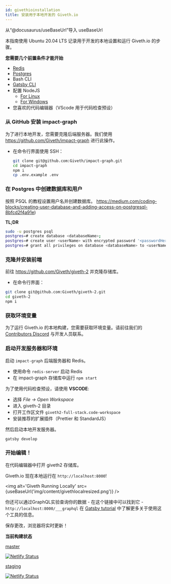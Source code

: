 ```yaml
---
id: givethioinstallation
title: 安装用于本地开发的 Giveth.io
---
```


从“@docusaurus/useBaseUrl”导入 useBaseUrl

本指南使用 Ubuntu 20.04 LTS 记录用于开发的本地设置和运行 Giveth.io 的步骤。

**您需要几个前置条件才能开始**

 - [Redis](https://redis.io/topics/quickstart)
 - [Postgres](https://www.postgresql.org/download)
 - Bash CLI
 - [Gatsby CLI](https://www.gatsbyjs.com/docs/reference/gatsby-cli/)
 - 配置 NodeJS
      * [For Linux](https://www.gatsbyjs.com/docs/how-to/local-development/gatsby-on-linux/)
     * [For Windows](https://www.gatsbyjs.com/docs/how-to/local-development/gatsby-on-windows/)
 - 您喜欢的代码编辑器（VScode 用于代码检查预设）

### 从 GitHub 安装 impact-graph
为了进行本地开发，您需要克隆后端服务器。我们使用 https://github.com/Giveth/impact-graph 进行此操作。

- 在命令行界面使用 SSH：
    ```bash
    git clone git@github.com:Giveth/impact-graph.git
    cd impact-graph
    npm i
    cp .env.example .env
    ```


### 在 Postgres 中创建数据库和用户
按照 PSQL 的教程设置用户名并创建数据库。
https://medium.com/coding-blocks/creating-user-database-and-adding-access-on-postgresql-8bfcd2f4a91e)

**TL;DR**
```bash
sudo -u postgres psql
postgres=# create database <databaseName>;
postgres=# create user <userName> with encrypted password '<passwordHere>';
postgres=# grant all privileges on database <databaseName> to <userName>;
```
### 克隆并安装前端
  前往 https://github.com/Giveth/giveth-2 并克隆存储库。
  - 在命令行界面：
  ```bash
  git clone git@github.com:Giveth/giveth-2.git
  cd giveth-2
  npm i
  ```

### 获取环境变量
 为了运行 Giveth.io 的本地构建，您需要获取环境变量。请前往我们的 [Contributors Discord](https://discord.giveth.io) 与开发人员联系。

### 启动开发服务器和环境
 启动 `impact-graph` 后端服务器和 Redis。 
  - 使用命令 `redis-server` 启动 Redis
  - 在 impact-graph 存储库中运行 `npm start`

 为了使用代码检查预设，请使用 **VSCODE**:
 * 选择 *File -> Open Workspace*
 * 进入 giveth-2 目录
 * 打开工作区文件 `giveth2-full-stack.code-workspace`
 * 安装推荐的扩展插件（Prettier 和 StandardJS）

 然后启动本地开发服务器。

 ```bash
 gatsby develop
 ```

### 开始编辑！

在代码编辑器中打开 giveth2 存储库。

Giveth.io 现在本地运行在 `http://localhost:8000`!

<img alt='Giveth Running Locally' src={useBaseUrl('img/content/givethlocalresized.png')} />

你还可以通过GraphQL实验查询你的数据 - 在这个链接中可以找到它 - `http://localhost:8000/___graphql`
在 [Gatsby tutorial](https://www.gatsbyjs.org/tutorial/part-five/#introducing-graphiql) 中了解更多关于使用这个工具的信息。

  保存更改，浏览器将实时更新！

**当前构建状态**

[master](https://v2.giveth.io)

[![Netlify Status](https://api.netlify.com/api/v1/badges/f914ac7e-ce27-4909-bd3e-14d749731a52/deploy-status)](https://app.netlify.com/sites/giveth2/deploys)

[staging](https://staging.giveth.io)

[![Netlify Status](https://api.netlify.com/api/v1/badges/2f325b5b-e159-443e-bac7-c5e15f3578c0/deploy-status)](https://app.netlify.com/sites/giveth-website-staging/deploys)
<br />
